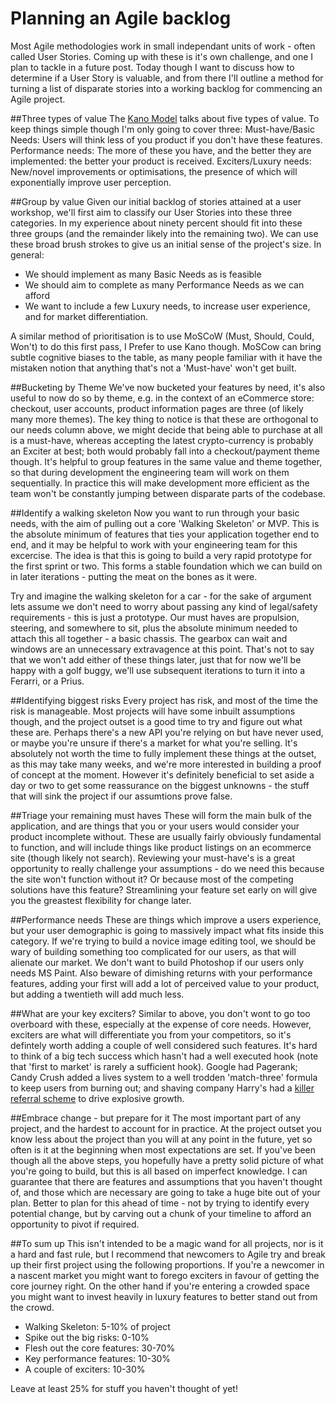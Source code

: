 # Planning an Agile backlog 
Most Agile methodologies work in small independant units of work - often called User Stories. Coming up with these is it's own challenge, and one I plan to tackle in a future post. Today though I want to discuss how to determine if a User Story is valuable, and from there I'll outline a method for turning a list of disparate stories into a working backlog for commencing an Agile project.

##Three types of value
The [Kano Model](https://en.wikipedia.org/wiki/Kano_model) talks about five types of value. To keep things simple though I'm only going to cover three:
Must-have/Basic Needs: Users will think less of you product if you don't have these features.
Performance needs: The more of these you have, and the better they are implemented: the better your product is received.
Exciters/Luxury needs: New/novel improvements or optimisations, the presence of which will exponentially improve user perception.

##Group by value
Given our initial backlog of stories attained at a user workshop, we'll first aim to classify our User Stories into these three categories. In my experience about ninety percent should fit into these three groups (and the remainder likely into the remaining two). We can use these broad brush strokes to give us an initial sense of the project's size. In general:
* We should implement as many Basic Needs as is feasible
* We should aim to complete as many Performance Needs as we can afford
* We want to include a few Luxury needs, to increase user experience, and for market differentiation.

A similar method of prioritisation is to use MoSCoW (Must, Should, Could, Won't) to do this first pass, I Prefer to use Kano though. MoSCow can bring subtle cognitive biases to the table, as many people familiar with it have the mistaken notion that anything that's not a 'Must-have' won't get built. 

##Bucketing by Theme
We've now bucketed your features by need, it's also useful to now do so by theme, e.g. in the context of an eCommerce store: checkout, user accounts, product information pages are three (of likely many more themes). The key thing to notice is that these are orthogonal to our needs column above, we might decide that being able to purchase at all is a must-have, whereas accepting the latest crypto-currency is probably an Exciter at best; both would probably fall into a checkout/payment theme though. It's helpful to group features in the same value and theme together, so that during development the engineering team will work on them sequentially. In practice this will make development more efficient as the team won't be constantly jumping between disparate parts of the codebase.

##Identify a walking skeleton
Now you want to run through your basic needs, with the aim of pulling out a core 'Walking Skeleton' or MVP. This is the absolute minimum of features that ties your application together end to end, and it may be helpful to work with your engineering team for this excercise. The idea is that this is going to build a very rapid prototype for the first sprint or two. This forms a stable foundation which we can build on in later iterations - putting the meat on the bones as it were. 

Try and imagine the walking skeleton for a car - for the sake of argument lets assume we don't need to worry about passing any kind of legal/safety requirements - this is just a prototype. Our must haves are propulsion, steering, and somewhere to sit, plus the absolute minimum needed to attach this all together - a basic chassis. The gearbox can wait and windows are an unnecessary extravagence at this point. That's not to say that we won't add either of these things later, just that for now we'll be happy with a golf buggy, we'll use subsequent iterations to turn it into a Ferarri, or a Prius.

##Identifying biggest risks
Every project has risk, and most of the time the risk is manageable. Most projects will have some inbuilt assumptions though, and the project outset is a good time to try and figure out what these are. Perhaps there's a new API you're relying on but have never used, or maybe you're unsure if there's a market for what you're selling. It's absolutely not worth the time to fully implement these things at the outset, as this may take many weeks, and we're more interested in building a proof of concept at the moment. However it's definitely beneficial to set aside a day or two to get some reassurance on the biggest unknowns - the stuff that will sink the project if our assumtions prove false.

##Triage your remaining must haves
These will form the main bulk of the application, and are things that you or your users would consider your product incomplete without. These are usually fairly obviously fundamental to function, and will include things like product listings on an ecommerce site (though likely not search). Reviewing your must-have's is a great opportunity to really challenge your assumptions - do we need this because the site won't function without it? Or because most of the competing solutions have this feature? Streamlining your feature set early on will give you the greastest flexibility for change later.

##Performance needs
These are things which improve a users experience, but your user demographic is going to massively impact what fits inside this category. If we're trying to build a novice image editing tool, we should be wary of building something too complicated for our users, as that will alienate our market. We don't want to build Photoshop if our users only needs MS Paint. Also beware of dimishing returns with your performance features, adding your first will add a lot of perceived value to your product, but adding a twentieth will add much less.

##What are your key exciters?
Similar to above, you don't wont to go too overboard with these, especially at the expense of core needs. However, exciters are what will differentiate you from your competitors, so it's defintely worth adding a couple of well considered such features. It's hard to think of a big tech success which hasn't had a well executed hook (note that 'first to market' is rarely a sufficient hook). Google had Pagerank; Candy Crush added a lives system to a well trodden 'match-three' formula to keep users from burning out; and shaving company Harry's had a [killer referral scheme](http://fourhourworkweek.com/2014/07/21/harrys-prelaunchr-email/) to drive explosive growth. 

##Embrace change - but prepare for it
The most important part of any project, and the hardest to account for in practice. At the project outset you know less about the project than you will at any point in the future, yet so often is it at the beginning when most expectations are set. If you've been though all the above steps, you hopefully have a pretty solid picture of what you're going to build, but this is all based on imperfect knowledge. I can guarantee that there are features and assumptions that you haven't thought of, and those which are necessary are going to take a huge bite out of your plan. Better to plan for this ahead of time - not by trying to identify every potential change, but by carving out a chunk of your timeline to afford an opportunity to pivot if required.

##To sum up
This isn't intended to be a magic wand for all projects, nor is it a hard and fast rule, but I recommend that newcomers to Agile try and break up their first project using the following proportions. If you're a newcomer in a nascent market you might want to forego exciters in favour of getting the core journey right. On the other hand if you're entering a crowded space you might want to invest heavily in luxury features to better stand out from the crowd. 

* Walking Skeleton: 5-10% of project
* Spike out the big risks: 0-10%
* Flesh out the core features: 30-70%
* Key performance features: 10-30%
* A couple of exciters: 10-30%

Leave at least 25% for stuff you haven't thought of yet!
